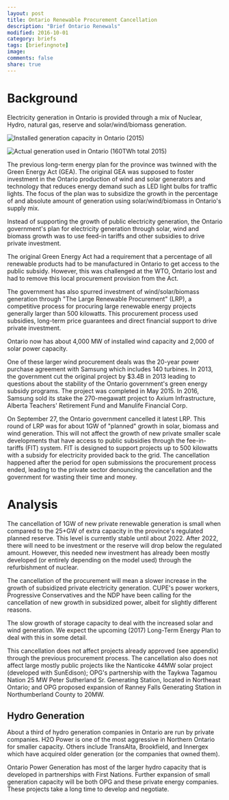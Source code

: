 ```yaml
---
layout: post
title: Ontario Renewable Procurement Cancellation 
description: "Brief Ontario Renewals"
modified: 2016-10-01
category: briefs
tags: [briefingnote]
image:
comments: false
share: true
---
```



Background
==========

Electricity generation in Ontario is provided through a mix of Nuclear, Hydro, natural gas, reserve and solar/wind/biomass generation.

![Installed generation capacity in Ontario (2015)](https://plot.ly/~cpress/19/?share_key=Fwq8smDaNZHGrcDjuy20pE "supply")

![Actual generation used in Ontario (160TWh total 2015)](./Downloads/Ontario-Generation.png "generation")

The previous long-term energy plan for the province was twinned with the Green Energy Act (GEA). The original GEA was supposed to foster investment in the Ontario production of wind and solar generators and technology that reduces energy demand such as LED light bulbs for traffic lights. The focus of the plan was to subsidize the growth in the percentage of and absolute amount of generation using solar/wind/biomass in Ontario's supply mix.

Instead of supporting the growth of public electricity generation, the Ontario government's plan for electricity generation through solar, wind and biomass growth was to use feed-in tariffs and other subsidies to drive private investment.

The original Green Energy Act had a requirement that a percentage of all renewable products had to be manufactured in Ontario to get access to the public subsidy. However, this was challenged at the WTO, Ontario lost and had to remove this local procurement provision from the Act.

The government has also spurred investment of wind/solar/biomass generation through "The Large Renewable Procurement" (LRP), a competitive process for procuring large renewable energy projects generally larger than 500 kilowatts. This procurement process used subsidies, long-term price guarantees and direct financial support to drive private investment.

Ontario now has about 4,000 MW of installed wind capacity and 2,000 of solar power capacity.

One of these larger wind procurement deals was the 20-year power purchase agreement with Samsung which includes 140 turbines. In 2013, the government cut the original project by $3.4B in 2013 leading to questions about the stability of the Ontario government's green energy subsidy programs. The project was completed in May 2015. In 2016, Samsung sold its stake the 270-megawatt project to Axium Infrastructure, Alberta Teachers' Retirement Fund and Manulife Financial Corp.

On September 27, the Ontario government cancelled it latest LRP. This round of LRP was for about 1GW of "planned" growth in solar, biomass and wind generation. This will not affect the growth of new private smaller scale developments that have access to public subsidies through the fee-in-tariffs (FIT) system. FIT is designed to support projects up to 500 kilowatts with a subsidy for electricity provided back to the grid. The cancellation happened after the period for open submissions the procurement process ended, leading to the private sector denouncing the cancellation and the government for wasting their time and money.

Analysis
========

The cancellation of 1GW of new private renewable generation is small when compared to the 25+GW of extra capacity in the province's regulated planned reserve. This level is currently stable until about 2022. After 2022, there will need to be investment or the reserve will drop below the regulated amount. However, this needed new investment has already been mostly developed (or entirely depending on the model used) through the refurbishment of nuclear.

The cancellation of the procurement will mean a slower increase in the growth of subsidized private electricity generation. CUPE's power workers, Progressive Conservatives and the NDP have been calling for the cancellation of new growth in subsidized power, albeit for slightly different reasons.

The slow growth of storage capacity to deal with the increased solar and wind generation. We expect the upcoming (2017) Long-Term Energy Plan to deal with this in some detail.

This cancellation does not affect projects already approved (see appendix) through the previous procurement process. The cancellation also does not affect large mostly public projects like the Nanticoke 44MW solar project (developed with SunEdison); OPG's partnership with the Taykwa Tagamou Nation 25 MW Peter Sutherland Sr. Generating Station, located in Northeast Ontario; and ​OPG proposed expansion of Ranney Falls Generating Station in Northumberland County to 20MW.

Hydro Generation
----------------

About a third of hydro generation companies in Ontario are run by private companies. H2O Power is one of the most aggressive in Northern Ontario for smaller capacity. Others include TransAlta, Brookfield, and Innergex which have acquired older generation (or the companies that owned them).

Ontario Power Generation has most of the larger hydro capacity that is developed in partnerships with First Nations. Further expansion of small generation capacity will be both OPG and these private energy companies. These projects take a long time to develop and negotiate.
